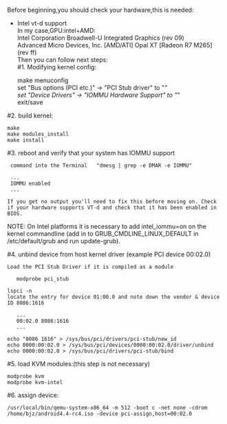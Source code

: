 Before beginning,you should check your hardware,this is needed:
* Intel vt-d support  
In my case,GPU:intel+AMD:  
Intel Corporation Broadwell-U Integrated Graphics (rev 09)  
Advanced Micro Devices, Inc. [AMD/ATI] Opal XT [Radeon R7 M265] (rev ff)  
Then you can follow next steps:  
#1. Modifying kernel config:  

    make menuconfig  
    set "Bus options (PCI etc.)" -> "PCI Stub driver" to "*"  
    set "Device Drivers" -> "IOMMU Hardware Support" to "*"  
    exit/save  

#2. build kernel:  

    make  
    make modules_install  
    make install  

#3. reboot and verify that your system has IOMMU support

     command into the Terminal   "dmesg | grep -e DMAR -e IOMMU"

     ...
     IOMMU enabled
     ...

    If you get no output you'll need to fix this before moving on. Check if your hardware supports VT-d and check that it has been enabled in BIOS.

NOTE: On Intel platforms it is necessary to add intel_iommu=on on the kernel commandline (add in to GRUB_CMDLINE_LINUX_DEFAULT in /etc/default/grub and run update-grub).   

#4. unbind device from host kernel driver (example PCI device 00:02.0)  

    Load the PCI Stub Driver if it is compiled as a module  

       modprobe pci_stub  

    lspci -n  
    locate the entry for device 01:00.0 and note down the vendor & device ID 8086:1616  

       ...  
       00:02.0 8086:1616    
       ...  

    echo "8086 1616" > /sys/bus/pci/drivers/pci-stub/new_id  
    echo 0000:00:02.0 > /sys/bus/pci/devices/0000:00:02.0/driver/unbind  
    echo 0000:00:02.0 > /sys/bus/pci/drivers/pci-stub/bind  

#5. load KVM modules:(this step is not necessary)  

    modprobe kvm  
    modprobe kvm-intel  

#6. assign device:  

    /usr/local/bin/qemu-system-x86_64 -m 512 -boot c -net none -cdrom /home/bjz/android4.4-rc4.iso -device pci-assign,host=00:02.0